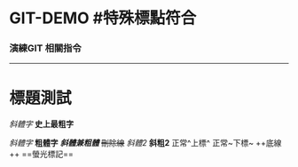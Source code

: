 # GIT-DEMO #特殊標點符合

### 演練GIT 相關指令
---------------------
標題測試
=
*斜體字*
**史上最粗字**



*斜體字*
**粗體字**
***斜體兼粗體***
~~刪除線~~
_斜體2_
__斜粗2__
正常^上標^
正常~下標~
++底線++
==螢光標記==